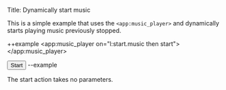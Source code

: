Title: Dynamically start music

This is a simple example that uses the `<app:music_player>` and dynamically starts playing music previously stopped.

++example
<app:music_player on="l:start.music then start"> 
</app:music_player>

<input type="button" value="Start" on="click then l:start.music" />
--example
	
The start action takes no parameters.



